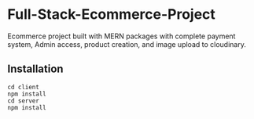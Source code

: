 # Full-Stack-Ecommerce-Project
Ecommerce project built with MERN packages with complete payment system, Admin access, product creation, and image upload to cloudinary.
## Installation
```
cd client
npm install
cd server 
npm install 
```
